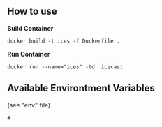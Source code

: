 
## How to use

**Build Container**
```
docker build -t ices -f Dockerfile .
```

**Run Container**
```
docker run --name="ices" -td  icecast
```

## Available Environtment Variables 
(see "env" file)

```
#
```

